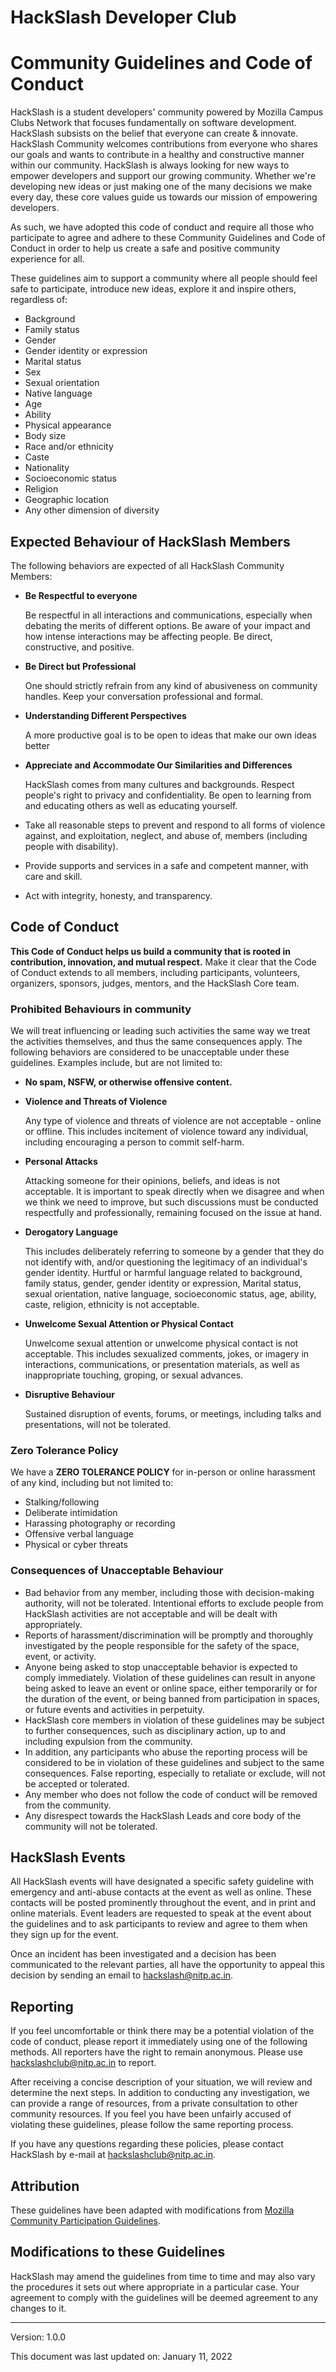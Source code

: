 # HackSlash Developer Club

# Community Guidelines and Code of Conduct

HackSlash is a student developers&#39; community powered by Mozilla Campus Clubs Network that focuses fundamentally on software development. HackSlash subsists on the belief that everyone can create &amp; innovate. HackSlash Community welcomes contributions from everyone who shares our goals and wants to contribute in a healthy and constructive manner within our community. HackSlash is always looking for new ways to empower developers and support our growing community. Whether we&#39;re developing new ideas or just making one of the many decisions we make every day, these core values guide us towards our mission of empowering developers.

As such, we have adopted this code of conduct and require all those who participate to agree and adhere to these Community Guidelines and Code of Conduct in order to help us create a safe and positive community experience for all.

These guidelines aim to support a community where all people should feel safe to participate, introduce new ideas, explore it and inspire others, regardless of:

- Background
- Family status
- Gender
- Gender identity or expression
- Marital status
- Sex
- Sexual orientation
- Native language
- Age
- Ability
- Physical appearance
- Body size
- Race and/or ethnicity
- Caste
- Nationality
- Socioeconomic status
- Religion
- Geographic location
- Any other dimension of diversity

## Expected Behaviour of HackSlash Members

The following behaviors are expected of all HackSlash Community Members:

- **Be Respectful to everyone**

    Be respectful in all interactions and communications, especially when debating the merits of different options. Be aware of your impact and how intense interactions may be affecting people. Be direct, constructive, and positive.

- **Be Direct but Professional**

    One should strictly refrain from any kind of abusiveness on community handles. Keep your conversation professional and formal.

- **Understanding Different Perspectives**

    A more productive goal is to be open to ideas that make our own ideas better

- **Appreciate and Accommodate Our Similarities and Differences**

    HackSlash comes from many cultures and backgrounds. Respect people&#39;s right to privacy and confidentiality. Be open to learning from and educating others as well as educating yourself.

- Take all reasonable steps to prevent and respond to all forms of violence against, and exploitation, neglect, and abuse of, members (including people with disability).

- Provide supports and services in a safe and competent manner, with care and skill.

- Act with integrity, honesty, and transparency.


## Code of Conduct

**This Code of Conduct helps us build a community that is rooted in contribution, innovation, and mutual respect.** Make it clear that the Code of Conduct extends to all members, including participants, volunteers, organizers, sponsors, judges, mentors, and the HackSlash Core team.

### Prohibited Behaviours in community

We will treat influencing or leading such activities the same way we treat the activities themselves, and thus the same consequences apply. The following behaviors are considered to be unacceptable under these guidelines. Examples include, but are not limited to:

- **No spam, NSFW, or otherwise offensive content.**

- **Violence and Threats of Violence**

    Any type of violence and threats of violence are not acceptable - online or offline. This includes incitement of violence toward any individual, including encouraging a person to commit self-harm.

- **Personal Attacks**

    Attacking someone for their opinions, beliefs, and ideas is not acceptable. It is important to speak directly when we disagree and when we think we need to improve, but such discussions must be conducted respectfully and professionally, remaining focused on the issue at hand.

- **Derogatory Language**

    This includes deliberately referring to someone by a gender that they do not identify with, and/or questioning the legitimacy of an individual&#39;s gender identity. Hurtful or harmful language related to background, family status, gender, gender identity or expression, Marital status, sexual orientation, native language, socioeconomic status, age, ability, caste, religion, ethnicity is not acceptable.

- **Unwelcome Sexual Attention or Physical Contact**

    Unwelcome sexual attention or unwelcome physical contact is not acceptable. This includes sexualized comments, jokes, or imagery in interactions, communications, or presentation materials, as well as inappropriate touching, groping, or sexual advances.

- **Disruptive Behaviour**

    Sustained disruption of events, forums, or meetings, including talks and presentations, will not be tolerated.


### Zero Tolerance Policy

We have a **ZERO TOLERANCE POLICY** for in-person or online harassment of any kind, including but not limited to:

- Stalking/following
- Deliberate intimidation
- Harassing photography or recording
- Offensive verbal language
- Physical or cyber threats


### Consequences of Unacceptable Behaviour

- Bad behavior from any member, including those with decision-making authority, will not be tolerated. Intentional efforts to exclude people from HackSlash activities are not acceptable and will be dealt with appropriately.
- Reports of harassment/discrimination will be promptly and thoroughly investigated by the people responsible for the safety of the space, event, or activity.
- Anyone being asked to stop unacceptable behavior is expected to comply immediately. Violation of these guidelines can result in anyone being asked to leave an event or online space, either temporarily or for the duration of the event, or being banned from participation in spaces, or future events and activities in perpetuity.
- HackSlash core members in violation of these guidelines may be subject to further consequences, such as disciplinary action, up to and including expulsion from the community.
- In addition, any participants who abuse the reporting process will be considered to be in violation of these guidelines and subject to the same consequences. False reporting, especially to retaliate or exclude, will not be accepted or tolerated.
- Any member who does not follow the code of conduct will be removed from the community.
- Any disrespect towards the HackSlash Leads and core body of the community will not be tolerated.


## HackSlash Events

All HackSlash events will have designated a specific safety guideline with emergency and anti-abuse contacts at the event as well as online. These contacts will be posted prominently throughout the event, and in print and online materials. Event leaders are requested to speak at the event about the guidelines and to ask participants to review and agree to them when they sign up for the event.

Once an incident has been investigated and a decision has been communicated to the relevant parties, all have the opportunity to appeal this decision by sending an email to [hackslash@nitp.ac.in](mailto:hackslash@nitp.ac.in).


## Reporting

If you feel uncomfortable or think there may be a potential violation of the code of conduct, please report it immediately using one of the following methods. All reporters have the right to remain anonymous. Please use [hackslashclub@nitp.ac.in](mailto:hackslashclub@nitp.ac.in) to report.

After receiving a concise description of your situation, we will review and determine the next steps. In addition to conducting any investigation, we can provide a range of resources, from a private consultation to other community resources. If you feel you have been unfairly accused of violating these guidelines, please follow the same reporting process.

If you have any questions regarding these policies, please contact HackSlash by e-mail at [hackslashclub@nitp.ac.in](mailto:hackslashclub@nitp.ac.in).


## Attribution

These guidelines have been adapted with modifications from [Mozilla Community Participation Guidelines](https://www.mozilla.org/en-US/about/governance/policies/participation/).

## Modifications to these Guidelines

HackSlash may amend the guidelines from time to time and may also vary the procedures it sets out where appropriate in a particular case. Your agreement to comply with the guidelines will be deemed agreement to any changes to it.

---

Version: 1.0.0

This document was last updated on: January 11, 2022
